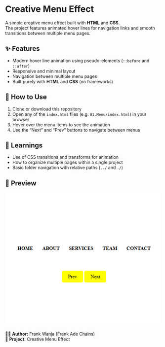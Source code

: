 # Creative Menu Effect

A simple creative menu effect built with **HTML** and **CSS**.  
The project features animated hover lines for navigation links and smooth transitions between multiple menu pages.

## ✨ Features

- Modern hover line animation using pseudo-elements (`::before` and `::after`)
- Responsive and minimal layout
- Navigation between multiple menu pages
- Built purely with **HTML** and **CSS** (no frameworks)

## 🚀 How to Use

1. Clone or download this repository  
2. Open any of the `index.html` files (e.g. `01.Menu/index.html`) in your browser  
3. Hover over the menu items to see the animation  
4. Use the “Next” and “Prev” buttons to navigate between menus

## 🧠 Learnings

- Use of CSS transitions and transforms for animation  
- How to organize multiple pages within a single project  
- Basic folder navigation with relative paths (`../` and `./`)

## 📸 Preview

![Creative Menu Preview](preview.png)



👨‍💻 **Author:** Frank Wanja (Frank Ade Chains)  
📅 **Project:** Creative Menu Effect

